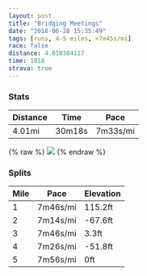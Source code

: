 ```yaml
---
layout: post
title: "Bridging Meetings"
date: "2018-06-28 15:35:49"
tags: [runs, 4-5 miles, <7m45s/mi]
race: false
distance: 4.010384117
time: 1818
strava: true
---
```


### Stats

| Distance | Time | Pace |
|----------|------|------|
|4.01mi|30m18s|7m33s/mi|

{% raw %}
<img src='https://maps.googleapis.com/maps/api/staticmap?maptype=roadmap&path=enc:gjowFnjtbMwGRtJeOxA_KaByCtK{JluAcn@|SvAB`GuBvAuPAgnA|bBsC}CcDVGeB{ANc@gBmTgN{B|@&key=AIzaSyC1MId7bFpkLXNAaYhBSTb8jLyiSqzbDtM&size=800x800&markers=color:yellow|label:S|40.71604,-74.0012&markers=color:green|label:F|40.718770000000006,-74.00097999999997'>
{% endraw %}

### Splits

| Mile | Pace | Elevation |
|------|------|-----------|
|1|7m46s/mi|115.2ft|
|2|7m14s/mi|-67.6ft|
|3|7m46s/mi|3.3ft|
|4|7m26s/mi|-51.8ft|
|5|7m56s/mi|0ft|
